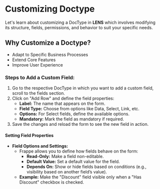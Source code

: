 # **Customizing Doctype**

Let's learn about customizing a DocType in **LENS** which involves modifying its structure, fields, permissions, and behavior to suit your specific needs.

## Why Customize a Doctype?

- Adapt to Specific Business Processes
- Extend Core Features
- Improve User Experience

### Steps to Add a Custom Field:

1. Go to the respective DocType in which you want to add a custom field, scroll to the fields section.
2. Click on "Add Row" and define the field properties:
    -   **Label:** The name that appears on the form.
    -   **Field Type:** Choose from options like Data, Select, Link, etc.
    -   **Options:** For Select fields, define the available options.
    -   **Mandatory:** Mark the field as mandatory if required.
3. Save the changes and reload the form to see the new field in action.


#### **Setting Field Properties**

-   **Field Options and Settings:**
    -   Frappe allows you to define how fields behave on the form:
        -   **Read-Only:** Make a field non-editable.
        -   **Default Value:** Set a default value for the field.
        -   **Depends On:** Show or hide fields based on conditions (e.g., visibility based on another field’s value).
    -   **Example:** Make the "Discount" field visible only when a "Has Discount" checkbox is checked.

<!--stackedit_data:
eyJoaXN0b3J5IjpbNjQ2MDM3NTMxLDE0Mjk0NjYxNjBdfQ==
-->